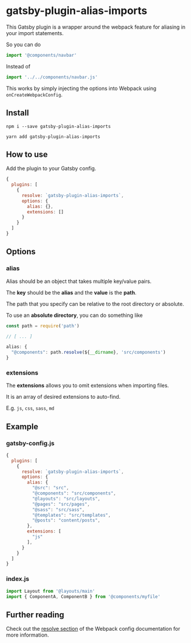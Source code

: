 # gatsby-plugin-alias-imports

This Gatsby plugin is a wrapper around the webpack feature for aliasing in your import statements.

So you can do

```javascript
import '@components/navbar'
```

Instead of

```javascript
import '../../components/navbar.js'
```

This works by simply injecting the options into Webpack using `onCreateWebpackConfig`.

## Install

`npm i --save gatsby-plugin-alias-imports`

`yarn add gatsby-plugin-alias-imports`

## How to use

Add the plugin to your Gatsby config.

```javascript
{
  plugins: [
    {
      resolve: `gatsby-plugin-alias-imports`,
      options: {
        alias: {},
        extensions: []
      }
    }
  ]
}
```

## Options

### alias

Alias should be an object that takes multiple key/value pairs.

The **key** should be the **alias** and the **value** is the **path**.

The path that you specify can be relative to the root directory or absolute.

To use an **absolute directory**, you can do something like

```javascript
const path = require('path')

// [ ... ]

alias: {
  "@components": path.resolve(${__dirname}, 'src/components')
}
```

### extensions

The **extensions** allows you to omit extensions when importing files.

It is an array of desired extensions to auto-find.

E.g. `js`, `css`, `sass`, `md`

## Example

### gatsby-config.js

```javascript
{
  plugins: [
    {
      resolve: `gatsby-plugin-alias-imports`,
      options: {
        alias: {
          "@src": "src",
          "@components": "src/components",
          "@layouts": "src/layouts",
          "@pages": "src/pages",
          "@sass": "src/sass",
          "@templates": "src/templates",
          "@posts": "content/posts",
        },
        extensions: [
          "js"
        ],
      }
    }
  ]
}
```

### index.js

```javascript
import Layout from '@layouts/main'
import { ComponentA, ComponentB } from '@components/myfile'
```

## Further reading

Check out the [resolve section][1] of the Webpack config documentation for more information.

[1]: https://webpack.js.org/configuration/resolve/#resolve-alias